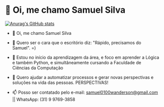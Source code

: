 # 👋 Oi, me chamo Samuel Silva

[![Anurag's GitHub stats](https://github-readme-stats.vercel.app/api?username=Samuel77743&hide=contribs,prs,issues&show_icons=true&theme=synthwave)](https://github.com/Samuel77743/github-readme-stats)

- 👋 Oi, me chamo Samuel Silva
- 👀 Quero ser o cara que o escritório diz: "Rápido, precisamos do Samuel". =)
- 🌱 Estou no início da aprendizagem da área, e foco em aprender a Lógica e também Python, e simultâneamente cursando a Faculdade de Ciências da Computação
- 💞️ Quero ajudar a automatizar processos e gerar novas perspectivas e soluções na vida das pessoas. PERSPECTIVAS!

- 📫 Posso ser contatado pelo e-mail: <a href="tomail">samuel0100wanderson@gmail.com</a> || WhatsApp: (31) 9 9769-3858
